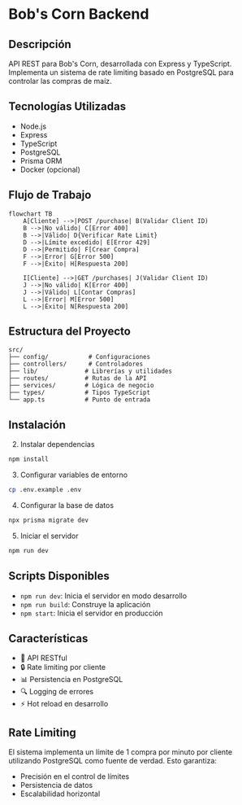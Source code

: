 # Bob's Corn Backend

## Descripción

API REST para Bob's Corn, desarrollada con Express y TypeScript. Implementa un sistema de rate limiting basado en PostgreSQL para controlar las compras de maíz.

## Tecnologías Utilizadas

- Node.js
- Express
- TypeScript
- PostgreSQL
- Prisma ORM
- Docker (opcional)

## Flujo de Trabajo

```mermaid
flowchart TB
    A[Cliente] -->|POST /purchase| B(Validar Client ID)
    B -->|No válido| C[Error 400]
    B -->|Válido| D{Verificar Rate Limit}
    D -->|Límite excedido| E[Error 429]
    D -->|Permitido| F[Crear Compra]
    F -->|Error| G[Error 500]
    F -->|Éxito| H[Respuesta 200]

    I[Cliente] -->|GET /purchases| J(Validar Client ID)
    J -->|No válido| K[Error 400]
    J -->|Válido| L[Contar Compras]
    L -->|Error| M[Error 500]
    L -->|Éxito| N[Respuesta 200]
```

## Estructura del Proyecto

```
src/
├── config/           # Configuraciones
├── controllers/      # Controladores
├── lib/             # Librerías y utilidades
├── routes/          # Rutas de la API
├── services/        # Lógica de negocio
├── types/           # Tipos TypeScript
└── app.ts           # Punto de entrada
```

## Instalación

2. Instalar dependencias

```bash
npm install
```

3. Configurar variables de entorno

```bash
cp .env.example .env
```

4. Configurar la base de datos

```bash
npx prisma migrate dev
```

5. Iniciar el servidor

```bash
npm run dev
```

## Scripts Disponibles

- `npm run dev`: Inicia el servidor en modo desarrollo
- `npm run build`: Construye la aplicación
- `npm start`: Inicia el servidor en producción

## Características

- 🚀 API RESTful
- 🔒 Rate limiting por cliente
- 📊 Persistencia en PostgreSQL
- 🔍 Logging de errores
- ⚡ Hot reload en desarrollo

## Rate Limiting

El sistema implementa un límite de 1 compra por minuto por cliente utilizando PostgreSQL como fuente de verdad. Esto garantiza:

- Precisión en el control de límites
- Persistencia de datos
- Escalabilidad horizontal
